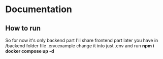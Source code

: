 # Documentation

## How to run
So for now it's only backend part I'll share frontend part later you have in /backend folder file .env.example change it into just .env and run 
**npm i**
**docker compose up -d**

